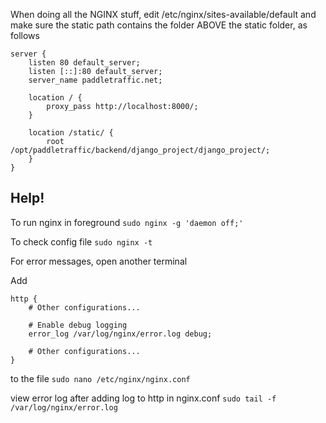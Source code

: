 When doing all the NGINX stuff, edit /etc/nginx/sites-available/default and make sure 
the static path contains the folder ABOVE the static folder, as follows

```
server {
    listen 80 default_server;
    listen [::]:80 default_server;
    server_name paddletraffic.net;
    
    location / {
        proxy_pass http://localhost:8000/;
    }

    location /static/ {
        root /opt/paddletraffic/backend/django_project/django_project/;
    }
}
```

## Help!

To run nginx in foreground
`sudo nginx -g 'daemon off;'`

To check config file
`sudo nginx -t`

For error messages, open another terminal

Add

```
http {
    # Other configurations...

    # Enable debug logging
    error_log /var/log/nginx/error.log debug;

    # Other configurations...
}
```

to the file `sudo nano /etc/nginx/nginx.conf`

view error log after adding log to http in nginx.conf
`sudo tail -f /var/log/nginx/error.log`

